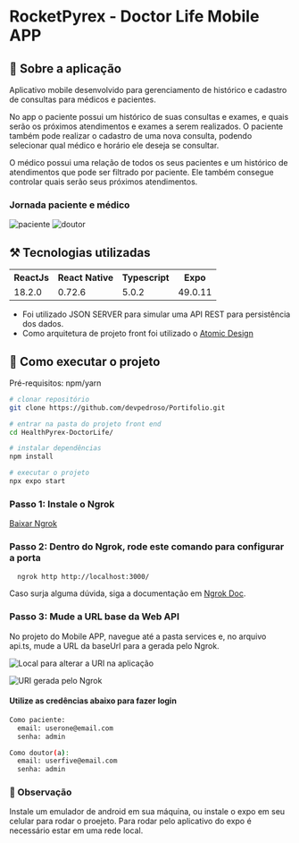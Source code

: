 
# RocketPyrex - Doctor Life Mobile APP

## 📝 Sobre a aplicação
Aplicativo mobile desenvolvido para gerenciamento de histórico e cadastro de consultas para médicos e pacientes.

No app o paciente possui um histórico de suas consultas e exames, e quais serão os próximos atendimentos e exames a serem realizados. O paciente também pode realizar o cadastro de uma nova consulta, podendo selecionar qual médico e horário ele deseja se consultar.

O médico possui uma relação de todos os seus pacientes e um histórico de atendimentos que pode ser filtrado por paciente. Ele também consegue controlar quais serão seus próximos atendimentos.

### Jornada paciente e médico
![paciente](https://github.com/devpedroso/Portifolio/assets/47677411/fc5675f5-12aa-477a-a721-6fe07048e893)
![doutor](https://github.com/devpedroso/Portifolio/assets/47677411/0432edde-950c-4b50-bcaf-471de834507c)

## ⚒️ Tecnologias utilizadas
<table>
  <tr>
    <th>ReactJs</th>
    <th>React Native</th>
    <th>Typescript</th>
    <th>Expo</th>
  </tr>
  <tr>
    <td>18.2.0</td>
    <td>0.72.6</td>
    <td>5.0.2</td>
    <td>49.0.11</td>
  </tr>
</table>

- Foi utilizado JSON SERVER para simular uma API REST para persistência dos dados.
- Como arquitetura de projeto front foi utilizado o [Atomic Design](https://atomicdesign.bradfrost.com/chapter-2/)
  
## 🚀 Como executar o projeto
Pré-requisitos: npm/yarn

```bash
# clonar repositório
git clone https://github.com/devpedroso/Portifolio.git

# entrar na pasta do projeto front end
cd HealthPyrex-DoctorLife/

# instalar dependências
npm install

# executar o projeto
npx expo start
```

### Passo 1: Instale o Ngrok
[Baixar Ngrok](https://ngrok.com/download)

### Passo 2: Dentro do Ngrok, rode este comando para configurar a porta
```bash
  ngrok http http://localhost:3000/
```
Caso surja alguma dúvida, siga a documentação em [Ngrok Doc](https://ngrok.com/docs/getting-started/).

### Passo 3: Mude a URL base da Web API
No projeto do Mobile APP, navegue até a pasta services e, no arquivo api.ts, mude a URL da baseUrl para a gerada pelo Ngrok.

![Local para alterar a URI na aplicação](https://cdn.discordapp.com/attachments/945474061797056513/1177441867617542174/image.png?ex=65728531&is=65601031&hm=0c2e2edd5797bd55bd76ee28c52b7fa14338d6d293a14bd553977ba9a686ecbc&)

![URI gerada pelo Ngrok](https://cdn.discordapp.com/attachments/945474061797056513/1177441245111537694/image.png?ex=6572849c&is=65600f9c&hm=a2c97b94c63fb5827966f2f70a7e2426747643a95d93757c7ca0918ed8b35c72&)


#### Utilize as credências abaixo para fazer login
```bash
Como paciente:
  email: userone@email.com
  senha: admin

Como doutor(a):
  email: userfive@email.com
  senha: admin
```

### 👀 Observação
Instale um emulador de android em sua máquina, ou instale o expo em seu celular para rodar o proejeto. Para rodar pelo aplicativo do expo é necessário estar em uma rede local.

